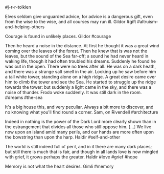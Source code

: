 #j-r-r-tolkien 

Elves seldom give unguarded advice, for advice is a dangerous gift, even from the wise to the wise, and all courses may run ill. Gildor
#gift #altruism-and-helping-others 

Courage is found in unlikely places. Gildor
#courage 

Then he heard a noise in the distance. At first he thought it was a great wind coming over the leaves of the forest. Then he knew that is was not the leaves, but the sound of the Sea far-off; a sound he had never heard in waking life, though it had often troubled his dreams. Suddenly he found he was out in the open. There were no trees after all. He was on a dark heath, and there was a strange salt smell in the air. Looking up he saw before him a tall white tower, standing alone on a high ridge. A great desire came over him to climb the tower and see the Sea. He started to struggle up the ridge towards the tower: but suddenly a light came in the sky, and there was a noise of thunder. 
Frodo woke suddenly. It was still dark in the room. 
#dreams #the-sea 

It's a big house this, and very peculiar. Always a bit more to discover, and no knowing what you'll find round a corner. Sam, on Rivendell
#architecture 

Indeed in nothing is the power of the Dark Lord more clearly shown than in the estrangement that divides all those who still oppose him. [...] We live now upon an island amid many perils, and our hands are more often upon the bowstring than upon the harp. Haldir
#self-and-other 

The world is still indeed full of peril, and in it there are many dark places; but still there is much that is fair, and though in all lands love is now mingled with grief, it grows perhaps the greater. Haldir
#love #grief #hope 

Memory is not what the heart desires. Gimli
#memory 